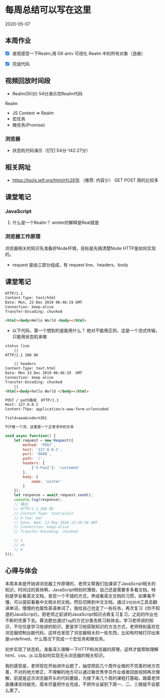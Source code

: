 # 每周总结可以写在这里
2020-05-07
## 本周作业
- [x] 直观感受一下Realm,用 G6 antv 可视化 Realm 中的所有对象（选做）
- [x] 完成代码


## 视频回放时间段
- Realm(50分) 54分演示完Realm代码

Realm
- JS Context => Realm
- 宏任务
- 微任务(Promise)

### 浏览器
- 状态机代码演示（钉钉:54分-142:27分）

## 相关网址
- https://tools.ietf.org/html/rfc2616 （推荐: 内容少）
GET POST 用的比较多
## 课堂笔记
### JavaScript
1. 什么是一个Realm？
winter的解释是Real就是
### 浏览器工作原理
浏览器相关的知识先准备好Node环境，目标是先搞清楚Node HTTP是如何实现的。

- request 是由三部分组成，有 request line、headers、body
## 课堂笔记
```html
HTTP/1.1
Content-Type: text/html
Date: Mon, 23 Dec 2019 06:46:19 GMT
Connection: keep-alive
Transfer-Encoding: chunked

<html><body>Hello World <body></html>
```
- 以下代码，第一个想到的是能用什么？
    绝对不能用正则，这是一个流式传输，只能用状态机来做

```html
status line
    ||
HTTP/1.1 200 OK  

    || headers
Content-Type: text.html
Data: Mon 23 Dec 2019 06:46:19  GMT
Connection: keep alive
Transfer-Encoding: chunked
    ||
<html><body>hello World </body></html>
```


```markdown
POST / path路径  HTTP/1.1
Host: 127.0.0.1
Content-TYpe: application/x-www-form-urlencoded

field=aaa&code=%3D1

TCP是一个流，这里是一个正常流中的文本
```

```js
void async function() {
    let request = new Request({
        method: 'POST',
        host: '127.0.0.1',
        port: '8088',
        path: '/',
        headers: {
            ['X-Foo2']: 'customed'
        },
        body: {
            name: 'winter'
        }
    });
    let response = await request.send();
    console.log(response);
    // 输出
    // HTTP/1.1 200 OK
    // Content-Type: text/plain
    // X-Foo: bar
    // Date: Wed, 13 May 2020 12:29:38 GMT
    // Connection: keep-alive
    // Transfer-Encoding: chunked

    // 2
    // ok
    // 0
}();


```
## 心得与体会
本周本来是开始讲浏览器工作原理的，老师又帮我们加课讲了JavaScript相关的知识，时间过的真快啊，JavaScript特别的薄弱，自己还是需要多多看文档，特别是学会看英文文档，发现一个不错的方式，养成看英文文档的习惯，如果看不懂，可以提前看看中文相关的文档，然后切换到中文文档，通过`沙拉划词`工具去翻译单词，慢慢的也属性英语单词了。我给自己也定了一些任务，再次复习《你不知道的JavaScript》，把老师之前讲的JavaScript知识点再复习复习，之前的作业也不断的完善下去。算法题也通过`Tag`的方式分类去练习和体会。学习老师讲的知识，不仅仅是学习他讲的知识，更是学习他获取知识的方法方式，老师特别喜欢在浏览器控制台敲代码，这样也发现了浏览器相关的一些东西，比如有时候打印出来是undefined，什么情况下完成一个宏任务和微任务。

初步实现了状态机，准备深入理解一下HTTP和浏览器的原理，这样才能帮助理解html、css、js 以及如何实现无头浏览器的相关知识。

我的感受是，老师现在开始讲作业题了，抽空把前几个周作业做的不完善的地方完善，不对的地方修正，不理解的地方可以通过看优秀学员作业或者回放视频再次理解，前提是这次浏览器开头的代码要敲，为接下来几个周的课程打基础，跟着老师直播课坚持敲完，周末尽量把作业完成，不把作业留到下周一、二、三做就不会那么累了。